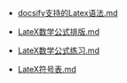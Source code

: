 - [docsify支持的Latex语法.md](docs\Latex\docsify支持的Latex语法.md)

- [LateX数学公式排版.md](docs\Latex\LateX数学公式排版.md)

- [LateX数学公式练习.md](docs\Latex\LateX数学公式练习.md)

- [LateX符号表.md](docs\Latex\LateX符号表.md)

